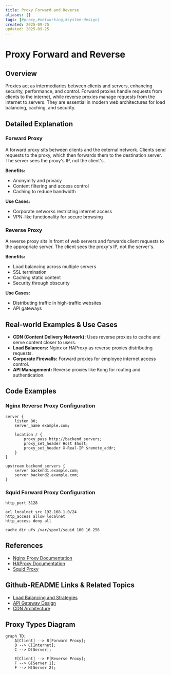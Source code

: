 ```yaml
---
title: Proxy Forward and Reverse
aliases: []
tags: [#proxy,#networking,#system-design]
created: 2025-09-25
updated: 2025-09-25
---
```


# Proxy Forward and Reverse

## Overview

Proxies act as intermediaries between clients and servers, enhancing security, performance, and control. Forward proxies handle requests from clients to the internet, while reverse proxies manage requests from the internet to servers. They are essential in modern web architectures for load balancing, caching, and security.

## Detailed Explanation

### Forward Proxy

A forward proxy sits between clients and the external network. Clients send requests to the proxy, which then forwards them to the destination server. The server sees the proxy's IP, not the client's.

**Benefits:**
- Anonymity and privacy
- Content filtering and access control
- Caching to reduce bandwidth

**Use Cases:**
- Corporate networks restricting internet access
- VPN-like functionality for secure browsing

### Reverse Proxy

A reverse proxy sits in front of web servers and forwards client requests to the appropriate server. The client sees the proxy's IP, not the server's.

**Benefits:**
- Load balancing across multiple servers
- SSL termination
- Caching static content
- Security through obscurity

**Use Cases:**
- Distributing traffic in high-traffic websites
- API gateways

## Real-world Examples & Use Cases

- **CDN (Content Delivery Network):** Uses reverse proxies to cache and serve content closer to users.
- **Load Balancers:** Nginx or HAProxy as reverse proxies distributing requests.
- **Corporate Firewalls:** Forward proxies for employee internet access control.
- **API Management:** Reverse proxies like Kong for routing and authentication.

## Code Examples

### Nginx Reverse Proxy Configuration

```nginx
server {
    listen 80;
    server_name example.com;

    location / {
        proxy_pass http://backend_servers;
        proxy_set_header Host $host;
        proxy_set_header X-Real-IP $remote_addr;
    }
}

upstream backend_servers {
    server backend1.example.com;
    server backend2.example.com;
}
```

### Squid Forward Proxy Configuration

```squid
http_port 3128

acl localnet src 192.168.1.0/24
http_access allow localnet
http_access deny all

cache_dir ufs /var/spool/squid 100 16 256
```

## References

- [Nginx Proxy Documentation](https://nginx.org/en/docs/http/ngx_http_proxy_module.html)
- [HAProxy Documentation](https://www.haproxy.org/)
- [Squid Proxy](https://www.squid-cache.org/)

## Github-README Links & Related Topics

- [Load Balancing and Strategies](./load-balancing-and-strategies/)
- [API Gateway Design](./api-gateway-design/)
- [CDN Architecture](./cdn-architecture/)

## Proxy Types Diagram

```mermaid
graph TD;
    A[Client] --> B[Forward Proxy];
    B --> C[Internet];
    C --> D[Server];

    E[Client] --> F[Reverse Proxy];
    F --> G[Server 1];
    F --> H[Server 2];
```